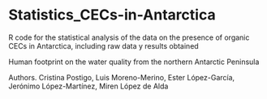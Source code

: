 # Statistics_CECs-in-Antarctica
R code for the statistical analysis of the data on the presence of organic CECs in Antarctica, including raw data y results obtained

Human footprint on the water quality from the northern Antarctic Peninsula

Authors. Cristina Postigo, Luis Moreno-Merino, Ester López-García, Jerónimo López-Martínez, Miren López de Alda
